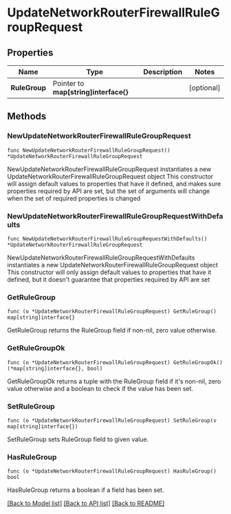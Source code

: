 # UpdateNetworkRouterFirewallRuleGroupRequest

## Properties

Name | Type | Description | Notes
------------ | ------------- | ------------- | -------------
**RuleGroup** | Pointer to **map[string]interface{}** |  | [optional] 

## Methods

### NewUpdateNetworkRouterFirewallRuleGroupRequest

`func NewUpdateNetworkRouterFirewallRuleGroupRequest() *UpdateNetworkRouterFirewallRuleGroupRequest`

NewUpdateNetworkRouterFirewallRuleGroupRequest instantiates a new UpdateNetworkRouterFirewallRuleGroupRequest object
This constructor will assign default values to properties that have it defined,
and makes sure properties required by API are set, but the set of arguments
will change when the set of required properties is changed

### NewUpdateNetworkRouterFirewallRuleGroupRequestWithDefaults

`func NewUpdateNetworkRouterFirewallRuleGroupRequestWithDefaults() *UpdateNetworkRouterFirewallRuleGroupRequest`

NewUpdateNetworkRouterFirewallRuleGroupRequestWithDefaults instantiates a new UpdateNetworkRouterFirewallRuleGroupRequest object
This constructor will only assign default values to properties that have it defined,
but it doesn't guarantee that properties required by API are set

### GetRuleGroup

`func (o *UpdateNetworkRouterFirewallRuleGroupRequest) GetRuleGroup() map[string]interface{}`

GetRuleGroup returns the RuleGroup field if non-nil, zero value otherwise.

### GetRuleGroupOk

`func (o *UpdateNetworkRouterFirewallRuleGroupRequest) GetRuleGroupOk() (*map[string]interface{}, bool)`

GetRuleGroupOk returns a tuple with the RuleGroup field if it's non-nil, zero value otherwise
and a boolean to check if the value has been set.

### SetRuleGroup

`func (o *UpdateNetworkRouterFirewallRuleGroupRequest) SetRuleGroup(v map[string]interface{})`

SetRuleGroup sets RuleGroup field to given value.

### HasRuleGroup

`func (o *UpdateNetworkRouterFirewallRuleGroupRequest) HasRuleGroup() bool`

HasRuleGroup returns a boolean if a field has been set.


[[Back to Model list]](../README.md#documentation-for-models) [[Back to API list]](../README.md#documentation-for-api-endpoints) [[Back to README]](../README.md)


